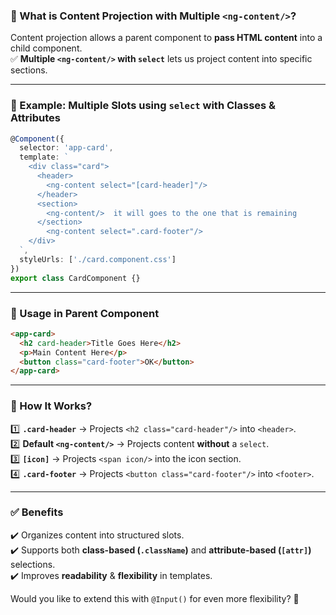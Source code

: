 ### **🔹 What is Content Projection with Multiple `<ng-content/>`?**  
Content projection allows a parent component to **pass HTML content** into a child component.  
✅ **Multiple `<ng-content/>` with `select`** lets us project content into specific sections.  

---

### **🔹 Example: Multiple Slots using `select` with Classes & Attributes**  
```typescript
@Component({
  selector: 'app-card',
  template: `
    <div class="card">
      <header>
        <ng-content select="[card-header]"/>
      </header>
      <section>
        <ng-content/>  it will goes to the one that is remaining
      </section>
        <ng-content select=".card-footer"/>
    </div>
  `,
  styleUrls: ['./card.component.css']
})
export class CardComponent {}
```

---

### **🔹 Usage in Parent Component**
```html
<app-card>
  <h2 card-header>Title Goes Here</h2>
  <p>Main Content Here</p>
  <button class="card-footer">OK</button>
</app-card>
```

---

### **🔹 How It Works?**
1️⃣ **`.card-header`** → Projects `<h2 class="card-header"/>` into `<header>`.  
2️⃣ **Default `<ng-content/>`** → Projects content **without** a `select`.  
3️⃣ **`[icon]`** → Projects `<span icon/>` into the icon section.  
4️⃣ **`.card-footer`** → Projects `<button class="card-footer"/>` into `<footer>`.  

---

### **✅ Benefits**
✔️ Organizes content into structured slots.  
✔️ Supports both **class-based (`.className`)** and **attribute-based (`[attr]`)** selections.  
✔️ Improves **readability** & **flexibility** in templates.  

Would you like to extend this with `@Input()` for even more flexibility? 🚀
